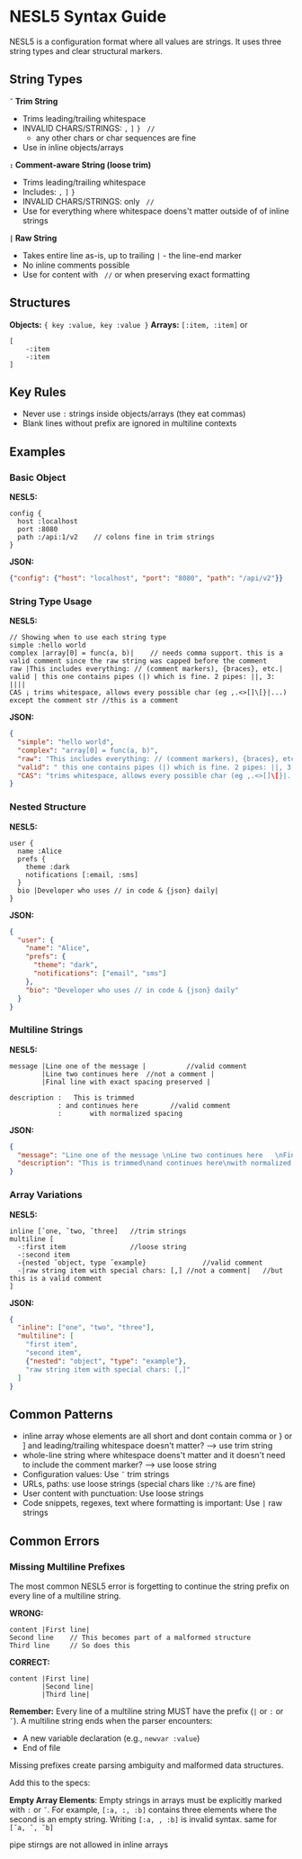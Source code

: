 # NESL5 Syntax Guide

NESL5 is a configuration format where all values are strings. It uses three string types and clear structural markers.

## String Types

**`˘` Trim String**
- Trims leading/trailing whitespace
- INVALID CHARS/STRINGS: `,` `]` `}` ` //`
  - any other chars or char sequences are fine
- Use in inline objects/arrays

**`:` Comment-aware String (loose trim)**  
- Trims leading/trailing whitespace
- Includes: `,` `]` `}`
- INVALID CHARS/STRINGS: only ` //`
- Use for everything where whitespace doens't matter outside of of inline strings 

**`|` Raw String**
- Takes entire line as-is, up to trailing `|` - the line-end marker
- No inline comments possible
- Use for content with ` //` or when preserving exact formatting

## Structures

**Objects:** `{ key :value, key :value }`
**Arrays:** `[:item, :item]` or 

```
[
    -:item 
    -:item
]
```


## Key Rules

- Never use `:` strings inside objects/arrays (they eat commas)
- Blank lines without prefix are ignored in multiline contexts

## Examples

### Basic Object
**NESL5:**
```
config {
  host :localhost
  port :8080
  path :/api:1/v2    // colons fine in trim strings
}
```
**JSON:**
```json
{"config": {"host": "localhost", "port": "8080", "path": "/api/v2"}}
```

### String Type Usage
**NESL5:**
```
// Showing when to use each string type
simple :hello world
complex |array[0] = func(a, b)|    // needs comma support. this is a valid comment since the raw string was capped before the comment
raw |This includes everything: // (comment markers), {braces}, etc.|
valid | this one contains pipes (|) which is fine. 2 pipes: ||, 3: ||||
CAS ¡ trims whitespace, allows every possible char (eg ,.<>[]\[}|...) except the comment str //this is a comment
```
**JSON:**
```json
{
  "simple": "hello world",
  "complex": "array[0] = func(a, b)",
  "raw": "This includes everything: // (comment markers), {braces}, etc.",
  "valid": " this one contains pipes (|) which is fine. 2 pipes: ||, 3: |||",
  "CAS": "trims whitespace, allows every possible char (eg ,.<>[]\[}|...) except the comment str"
}
```

### Nested Structure
**NESL5:**
```
user {
  name :Alice
  prefs {
    theme :dark
    notifications [:email, :sms]
  }
  bio |Developer who uses // in code & {json} daily|
}
```
**JSON:**
```json
{
  "user": {
    "name": "Alice",
    "prefs": {
      "theme": "dark",
      "notifications": ["email", "sms"]
    },
    "bio": "Developer who uses // in code & {json} daily"
  }
}
```

### Multiline Strings
**NESL5:**
```
message |Line one of the message |          //valid comment
        |Line two continues here  //not a comment |
        |Final line with exact spacing preserved |

description :   This is trimmed     
            : and continues here        //valid comment
            :       with normalized spacing     
```
**JSON:**
```json
{
  "message": "Line one of the message \nLine two continues here   \nFinal line with exact spacing preserved ",
  "description": "This is trimmed\nand continues here\nwith normalized spacing"
}
```

### Array Variations
**NESL5:**
```
inline [˘one, ˘two, ˘three]   //trim strings
multiline [
  -:first item                //loose string
  -:second item  
  -{nested ˘object, type ˘example}              //valid comment
  -|raw string item with special chars: [,] //not a comment|   //but this is a valid comment
]
```
**JSON:**
```json
{
  "inline": ["one", "two", "three"],
  "multiline": [
    "first item",
    "second item",
    {"nested": "object", "type": "example"},
    "raw string item with special chars: [,]"
  ]
}
```

## Common Patterns

- inline array whose elements are all short and dont contain comma or } or ] and leading/trailing whitespace doesn't matter? 
  --> use trim string 
- whole-line string where whitespace doens't matter and it doesn't need to include the comment marker?
  --> use loose string
- Configuration values: Use `˘` trim strings
- URLs, paths: use loose strings (special chars like `:/?&` are fine)
- User content with punctuation: Use loose strings
- Code snippets, regexes, text where formatting is important: Use `|` raw strings

## Common Errors

### Missing Multiline Prefixes
The most common NESL5 error is forgetting to continue the string prefix on every line of a multiline string.

**WRONG:**
```
content |First line|
Second line    // This becomes part of a malformed structure
Third line     // So does this
```

**CORRECT:**
```
content |First line|
        |Second line|
        |Third line|
```

**Remember:** Every line of a multiline string MUST have the prefix (`|` or `:` or `˘`). A multiline string ends when the parser encounters:
- A new variable declaration (e.g., `newvar :value`)
- End of file

Missing prefixes create parsing ambiguity and malformed data structures.

Add this to the specs:

**Empty Array Elements**: Empty strings in arrays must be explicitly marked with `:` or `˘`. For example, `[:a, :, :b]` contains three elements where the second is an empty string. Writing `[:a, , :b]` is invalid syntax.  same for `[˘a, ˘, ˘b]`

pipe stirngs are not allowed in inline arrays

